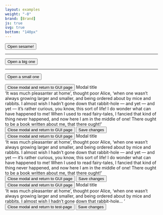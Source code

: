 ```yaml
---
layout: examples
weight: "-0"
brand: [Brand]
js: true
svg: true
bottom: "140px"
---
```


<button class="btn btn-primary js-modal" data-modal="#myModal{{ version[0] | handleize }}" aria-label="Open sesame! Hit enter to open modal">Open sesame!</button>

<hr>

<button class="btn btn-primary js-modal" data-modal="#myModal2{{ version[0] | handleize }}" aria-label="Open a big one. Hit enter to open modal">Open a big one</button>

<hr>

<button class="btn btn-primary js-modal" data-modal="#myModal3{{ version[0] | handleize }}" aria-label="Open a small one. Hit enter to open modal">Open a small one</button>


<div class="modal js-modalbody" id="myModal{{ version[0] | handleize }}" tabindex="-1" role="dialog" aria-labelledby="modal-header-title1" aria-describedby="modal-body1" aria-hidden="true">
	<div class="modal-header">
		<button class="modal-header-close js-modalclose icon icon-size-sm icon-cross">Close modal and return to GUI page</button>
		<span class="modal-header-title" id="modal-header-title1{{ version[0] | handleize }}">Modal title</span>
	</div>
	<div class="modal-body" id="modal-body1{{ version[0] | handleize }}">
		&lsquo;It was much pleasanter at home&rsquo;, thought poor Alice, &lsquo;when one wasn&rsquo;t always growing larger and smaller, and being ordered
		about by mice and rabbits. I almost wish I hadn&rsquo;t gone down that rabbit-hole — and yet — and yet — it&rsquo;s rather curious, you know, this sort
		of life! I do wonder what can have happened to me! When I used to read fairy-tales, I fancied that kind of thing never happened, and now here I am in
		the middle of one! There ought to be a book written about me, that there ought!&rsquo;
	</div>
	<div class="modal-footer">
		<button type="button" class="btn btn-faint js-modalclose">
			Close
			<span class="modal-sronly">modal and return to GUI page</span>
		</button>
		<button type="button" class="btn btn-hero">Save changes</button>
	</div>
</div>

<div class="modal modal-lg" id="myModal2{{ version[0] | handleize }}" tabindex="-1" role="dialog" aria-labelledby="modal-header-title2" aria-describedby="modal-body2" aria-hidden="true">
	<div class="modal-header">
		<button class="modal-header-close js-modalclose icon icon-size-sm icon-cross">Close modal and return to GUI page</button>
		<span class="modal-header-title" id="modal-header-title2{{ version[0] | handleize }}">Modal title</span>
	</div>
	<div class="modal-body" id="modal-body2{{ version[0] | handleize }}">
		&lsquo;It was much pleasanter at home&rsquo;, thought poor Alice, &lsquo;when one wasn&rsquo;t always growing larger and smaller, and being ordered
		about by mice and rabbits. I almost wish I hadn&rsquo;t gone down that rabbit-hole — and yet — and yet — it&rsquo;s rather curious, you know, this sort
		of life! I do wonder what can have happened to me! When I used to read fairy-tales, I fancied that kind of thing never happened, and now here I am in
		the middle of one! There ought to be a book written about me, that there ought!&rsquo;
	</div>
	<div class="modal-footer">
		<button type="button" class="btn btn-faint js-modalclose">
			Close
			<span class="modal-sronly">modal and return to GUI page</span>
		</button>
		<button type="button" class="btn btn-hero">Save changes</button>
	</div>
</div>

<div class="modal modal-sm" id="myModal3{{ version[0] | handleize }}" tabindex="-1" role="dialog" aria-labelledby="modal-header-title3" aria-describedby="modal-body3" aria-hidden="true">
	<div class="modal-header">
		<button class="modal-header-close js-modalclose icon icon-size-sm icon-cross">Close modal and return to GUI page</button>
		<span class="modal-header-title" id="modal-header-title3{{ version[0] | handleize }}">Modal title</span>
	</div>
	<div class="modal-body" id="modal-body3{{ version[0] | handleize }}">
		&lsquo;It was much pleasanter at home&rsquo;, thought poor Alice, &lsquo;when one wasn&rsquo;t always growing larger and smaller, and being ordered
		about by mice and rabbits. I almost wish I hadn&rsquo;t gone down that rabbit-hole&hellip; &rsquo;
	</div>
	<div class="modal-footer">
		<button type="button" class="btn btn-faint js-modalclose">
			Close
			<span class="modal-sronly">modal and return to test-page</span>
		</button>
		<button type="button" class="btn btn-hero">Save changes</button>
	</div>
</div>